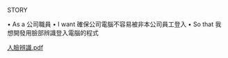 STORY

• As a 公司職員
• I want 確保公司電腦不容易被非本公司員工登入
• So that 我想開發用臉部辨識登入電腦的程式





[人臉辨識.pdf](https://github.com/Hungtom831206/Face-Recognition/files/13997670/default.pdf)
